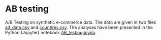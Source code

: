 # AB testing
A/B Testing on synthetic e-commerce data.  The data are given in two files [ad_data.csv](https://github.com/dibyendumandal/AB_testing/blob/master/ab_data.csv) and [countires.csv](https://github.com/dibyendumandal/AB_testing/blob/master/countries.csv).  The analyses have been presented in the Python (Jupyter) notebook [AB_testing.ipynb](https://github.com/dibyendumandal/AB_testing/blob/master/AB_testing.ipynb). 
